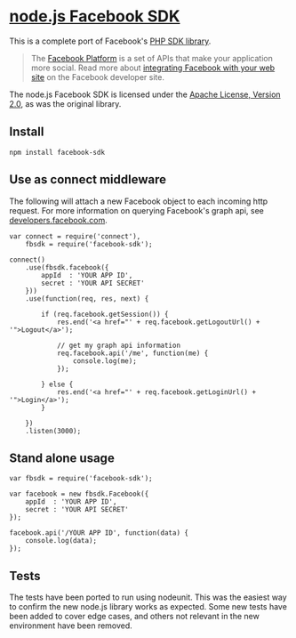 [node.js Facebook SDK](https://github.com/tenorviol/node-facebook-sdk)
======================

This is a complete port of Facebook's [PHP SDK library](http://github.com/facebook/php-sdk).

> The [Facebook Platform](http://developers.facebook.com/) is
> a set of APIs that make your application more social. Read more about
> [integrating Facebook with your web site](http://developers.facebook.com/docs/guides/web)
> on the Facebook developer site.

The node.js Facebook SDK is licensed under the
[Apache License, Version 2.0](http://www.apache.org/licenses/LICENSE-2.0.html),
as was the original library.

Install
-------

	npm install facebook-sdk

Use as connect middleware
-------------------------

The following will attach a new Facebook object to each incoming http request.
For more information on querying Facebook's graph api, see
[developers.facebook.com](http://developers.facebook.com/docs/reference/api/).

	var connect = require('connect'),
		fbsdk = require('facebook-sdk');
	
	connect()
		.use(fbsdk.facebook({
			appId  : 'YOUR APP ID',
			secret : 'YOUR API SECRET'
		}))
		.use(function(req, res, next) {
			
			if (req.facebook.getSession()) {
				res.end('<a href="' + req.facebook.getLogoutUrl() + '">Logout</a>');
				
				// get my graph api information
				req.facebook.api('/me', function(me) {
				    console.log(me);
				});
				
			} else {
			    res.end('<a href="' + req.facebook.getLoginUrl() + '">Login</a>');
			}
			
		})
		.listen(3000);

Stand alone usage
-----------------

	var fbsdk = require('facebook-sdk');
	
	var facebook = new fbsdk.Facebook({
		appId  : 'YOUR APP ID',
		secret : 'YOUR API SECRET'
	});
	
	facebook.api('/YOUR APP ID', function(data) {
		console.log(data);
	});

Tests
-----

The tests have been ported to run using nodeunit. This was the easiest way to confirm
the new node.js library works as expected. Some new tests have been added to cover
edge cases, and others not relevant in the new environment have been removed.
